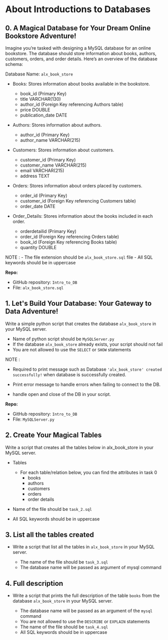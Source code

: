 # About  Introductions to Databases

## 0. A Magical Database for Your Dream Online Bookstore Adventure! 

Imagine you’re tasked with designing a MySQL database for an online bookstore. The database should store information about books, authors, customers, orders, and order details. Here’s an overview of the database schema:

Database Name: `alx_book_store`

 - Books: Stores information about books available in the bookstore.
    - book_id (Primary Key)
    - title VARCHAR(130)
    - author_id (Foreign Key referencing Authors table)
    - price DOUBLE
    - publication_date DATE

 - Authors: Stores information about authors.
    - author_id (Primary Key)
    - author_name VARCHAR(215)

 - Customers: Stores information about customers.
    - customer_id (Primary Key)
    - customer_name VARCHAR(215)
    - email VARCHAR(215)
    - address TEXT

 - Orders: Stores information about orders placed by customers.
    - order_id (Primary Key)
    - customer_id (Foreign Key referencing Customers table)
    - order_date DATE

- Order_Details: Stores information about the books included in each order.
    - orderdetailid (Primary Key)
    - order_id (Foreign Key referencing Orders table)
    - book_id (Foreign Key referencing Books table)
    - quantity DOUBLE

NOTE : - The file extension should be `alx_book_store.sql` file - All SQL keywords should be in uppercase

__Repo:__

- GitHub repository: `Intro_to_DB`
- File: `alx_book_store.sql`


## 1. Let's Build Your Database: Your Gateway to Data Adventure! 

Write a simple python script that creates the database `alx_book_store` in your MySQL server.

- Name of python script should be `MySQLServer.py`
- If the database `alx_book_store` already exists, your script should not fail
- You are not allowed to use the `SELECT` or `SHOW` statements

NOTE :

- Required to print message such as Database `'alx_book_store' created successfully!` when database is successfully created.

- Print error message to handle errors when failing to connect to the DB.

- handle open and close of the DB in your script.

__Repo:__

- GitHub repository: `Intro_to_DB`
- File: `MySQLServer.py`

## 2. Create Your Magical Tables
Write a script that creates all the tables below in alx_book_store in your MySQL server.

- Tables
    - For each table/relation below, you can find the attributes in task 0
        - books
        - authors
        - customers
        - orders
        - order details

 - Name of the file should be `task_2.sql`

 - All SQL keywords should be in uppercase

## 3. List all the tables created 

 - Write a script that list all the tables in `alx_book_store` in your MySQL server.

    - The name of the file should be `task_3.sql`
    - The database name will be passed as argument of mysql command


## 4. Full description

 - Write a script that prints the full description of the table `books` from the database `alx_book_store` in your MySQL server.

    - The database name will be passed as an argument of the `mysql` command
    - You are not allowed to use the `DESCRIBE` or `EXPLAIN` statements
    - The name of the file should be `task_4.sql`
    - All SQL keywords should be in uppercase


